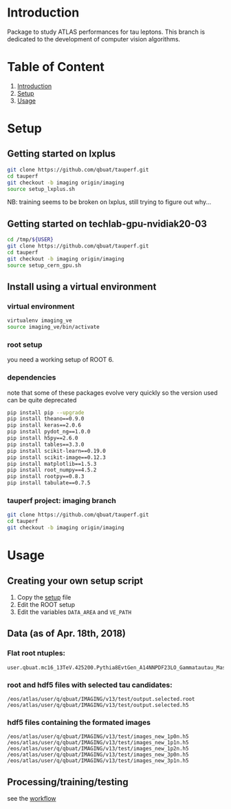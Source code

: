 # Introduction
Package to study ATLAS performances for tau leptons. 
This branch is dedicated to the development of computer vision algorithms.

# Table of Content
1. [Introduction](#introduction)
2. [Setup](#setup)
3. [Usage](#usage)

# Setup 
## Getting started on lxplus
```bash
git clone https://github.com/qbuat/tauperf.git
cd tauperf
git checkout -b imaging origin/imaging
source setup_lxplus.sh
```
NB: training seems to be broken on lxplus, still trying to figure out why...

## Getting started on techlab-gpu-nvidiak20-03
```bash
cd /tmp/${USER}
git clone https://github.com/qbuat/tauperf.git
cd tauperf
git checkout -b imaging origin/imaging
source setup_cern_gpu.sh
```

## Install using a virtual environment

### virtual environment
```bash
virtualenv imaging_ve
source imaging_ve/bin/activate
```
### root setup
you need a working setup of ROOT 6.

### dependencies
note that some of these packages evolve very quickly so the version used can be quite deprecated
```bash
pip install pip --upgrade
pip install theano==0.9.0
pip install keras==2.0.6
pip install pydot_ng==1.0.0
pip install h5py==2.6.0
pip install tables==3.3.0
pip install scikit-learn==0.19.0
pip install scikit-image==0.12.3
pip install matplotlib==1.5.3
pip install root_numpy==4.5.2
pip install rootpy==0.8.3
pip install tabulate==0.7.5
```
### tauperf project: imaging branch
```bash
git clone https://github.com/qbuat/tauperf.git
cd tauperf
git checkout -b imaging origin/imaging
```
# Usage
## Creating your own setup script
1. Copy the [setup](setup_quentin.sh) file
1. Edit the ROOT setup
1. Edit the variables `DATA_AREA` and `VE_PATH` 

## Data (as of Apr. 18th, 2018)
### Flat root ntuples:
```
user.qbuat.mc16_13TeV.425200.Pythia8EvtGen_A14NNPDF23LO_Gammatautau_MassWeight.recon.ESD.e5468_s3170_r9466.tauid.v2_OUT
```

### root and hdf5 files with selected tau candidates:
```
/eos/atlas/user/q/qbuat/IMAGING/v13/test/output.selected.root
/eos/atlas/user/q/qbuat/IMAGING/v13/test/output.selected.h5
```

### hdf5 files containing the formated images
```
/eos/atlas/user/q/qbuat/IMAGING/v13/test/images_new_1p0n.h5
/eos/atlas/user/q/qbuat/IMAGING/v13/test/images_new_1p1n.h5
/eos/atlas/user/q/qbuat/IMAGING/v13/test/images_new_1p2n.h5
/eos/atlas/user/q/qbuat/IMAGING/v13/test/images_new_3p0n.h5
/eos/atlas/user/q/qbuat/IMAGING/v13/test/images_new_3p1n.h5
```

## Processing/training/testing
see the [workflow](doc/workflow.md)
